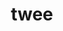 ---
category: 4-letters
denotation: null
name: twee
reference_link: https://www.etymonline.com/word/twee
root_language: null
root_name: null
title: twee
type: free
word_sums:
- respelling: twee
  sum: 'Twee + '
---